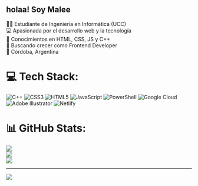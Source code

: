 ## holaa! Soy Malee

👩‍💻 Estudiante de Ingeniería en Informática (UCC)  
💻 Apasionada por el desarrollo web y la tecnología  
🧠 Conocimientos en HTML, CSS, JS y C++  
🚀 Buscando crecer como Frontend Developer  
📍 Córdoba, Argentina


# 💻 Tech Stack:
![C++](https://img.shields.io/badge/c++-%2300599C.svg?style=for-the-badge&logo=c%2B%2B&logoColor=white) ![CSS3](https://img.shields.io/badge/css3-%231572B6.svg?style=for-the-badge&logo=css3&logoColor=white) ![HTML5](https://img.shields.io/badge/html5-%23E34F26.svg?style=for-the-badge&logo=html5&logoColor=white) ![JavaScript](https://img.shields.io/badge/javascript-%23323330.svg?style=for-the-badge&logo=javascript&logoColor=%23F7DF1E) ![PowerShell](https://img.shields.io/badge/PowerShell-%235391FE.svg?style=for-the-badge&logo=powershell&logoColor=white) ![Google Cloud](https://img.shields.io/badge/GoogleCloud-%234285F4.svg?style=for-the-badge&logo=google-cloud&logoColor=white) ![Adobe Illustrator](https://img.shields.io/badge/adobe%20illustrator-%23FF9A00.svg?style=for-the-badge&logo=adobe%20illustrator&logoColor=white) ![Netlify](https://img.shields.io/badge/netlify-%23000000.svg?style=for-the-badge&logo=netlify&logoColor=#00C7B7)
# 📊 GitHub Stats:
![](https://github-readme-stats.vercel.app/api?username=Maleecontreras&theme=merko&hide_border=false&include_all_commits=false&count_private=false)<br/>
![](https://nirzak-streak-stats.vercel.app/?user=Maleecontreras&theme=merko&hide_border=false)<br/>
![](https://github-readme-stats.vercel.app/api/top-langs/?username=Maleecontreras&theme=merko&hide_border=false&include_all_commits=false&count_private=false&layout=compact)

---
[![](https://visitcount.itsvg.in/api?id=Maleecontreras&icon=0&color=11)](https://visitcount.itsvg.in)

